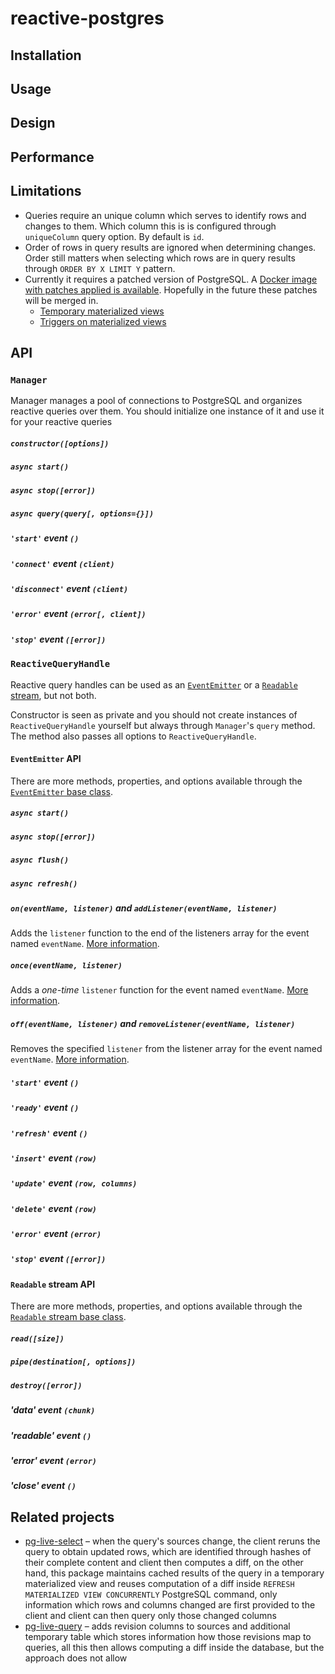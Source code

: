 # reactive-postgres

## Installation

## Usage

## Design

## Performance

## Limitations

* Queries require an unique column which serves to identify rows and
  changes to them. Which column this is is configured through
  `uniqueColumn` query option. By default is `id`.
* Order of rows in query results are ignored when determining changes.
  Order still matters when selecting which rows are in query results
  through `ORDER BY X LIMIT Y` pattern.
* Currently it requires a patched version of PostgreSQL. A [Docker image with
  patches applied is available](https://github.com/mitar/docker-postgres). Hopefully
  in the future these patches will be merged in.
  * [Temporary materialized views](https://commitfest.postgresql.org/21/1951/)
  * [Triggers on materialized views](https://commitfest.postgresql.org/21/1953/)

## API

### `Manager`

Manager manages a pool of connections to PostgreSQL and organizes reactive queries
over them. You should initialize one instance of it and use it for your reactive queries

##### `constructor([options])`

##### `async start()`

##### `async stop([error])`

##### `async query(query[, options={}])`

##### `'start'` event `()`

##### `'connect'` event `(client)`

##### `'disconnect'` event `(client)`

##### `'error'` event `(error[, client])`

##### `'stop'` event `([error])`

### `ReactiveQueryHandle`

Reactive query handles can be used as an [`EventEmitter`](https://nodejs.org/api/events.html#events_class_eventemitter)
or a [`Readable` stream](https://nodejs.org/api/stream.html#stream_readable_streams),
but not both.

Constructor is seen as private and you should not create instances of `ReactiveQueryHandle`
yourself but always through `Manager`'s `query` method. The method also passes all options
to `ReactiveQueryHandle`.

#### `EventEmitter` API

There are more methods, properties, and options available through the
[`EventEmitter` base class](https://nodejs.org/api/events.html#events_class_eventemitter).

##### `async start()`

##### `async stop([error])`

##### `async flush()`

##### `async refresh()`

##### `on(eventName, listener)` and `addListener(eventName, listener)`

Adds the `listener` function to the end of the listeners array for the event named `eventName`.
[More information](https://nodejs.org/api/events.html#events_emitter_on_eventname_listener).

##### `once(eventName, listener)`

Adds a *one-time* `listener` function for the event named `eventName`.
[More information](https://nodejs.org/api/events.html#events_emitter_once_eventname_listener).

##### `off(eventName, listener)` and `removeListener(eventName, listener)`

Removes the specified `listener` from the listener array for the event named `eventName`.
[More information](https://nodejs.org/api/events.html#events_emitter_removelistener_eventname_listener).

##### `'start'` event `()`

##### `'ready'` event `()`

##### `'refresh'` event `()`

##### `'insert'` event `(row)`

##### `'update'` event `(row, columns)`

##### `'delete'` event `(row)`

##### `'error'` event `(error)`

##### `'stop'` event `([error])`

#### `Readable` stream API

There are more methods, properties, and options available through the
[`Readable` stream base class](https://nodejs.org/api/stream.html#stream_readable_streams).

##### `read([size])`

##### `pipe(destination[, options])`

##### `destroy([error])`

##### 'data' event `(chunk)`

##### 'readable' event `()`

##### 'error' event `(error)`

##### 'close' event `()`

## Related projects

* [pg-live-select](https://github.com/numtel/pg-live-select) – when the query's sources change, the client reruns the
  query to obtain updated rows, which are identified through hashes of their complete content and client then computes a diff,
  on the other hand, this package maintains cached results of the query in a temporary materialized view and reuses
  computation of a diff inside `REFRESH MATERIALIZED VIEW CONCURRENTLY` PostgreSQL command, only information which rows
  and columns changed are first provided to the client and client can then query only those changed columns
* [pg-live-query](https://github.com/nothingisdead/pg-live-query) – adds revision columns to sources and additional
  temporary table which stores information how those revisions map to queries, all this then allows computing a diff
  inside the database, but the approach does not allow 
